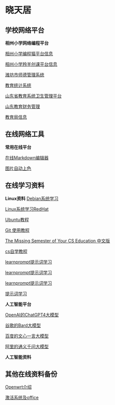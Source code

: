 # 晓天居

## 学校网络平台

**相州小学网络编程平台**

[相州小学编程猫平台信息](https://xiaotian0127.github.io/codemao)

[相州小学羚羊创课平台信息](https://xiaotian0127.github.io/leadersir)

[潍坊市师德管理系统](http://218.59.142.113:8086/admin/School/index.aspx)

[教育统计系统](https://www.tjxt.moe.edu.cn:8000/#/)

[山东省教育系统卫生管理平台](https://www.sdei.edu.cn/yqfk/yqfk/ycsb/ycsbgx.htm)

[山东教育财务管理](http://jyzj.sdei.edu.cn/zjjg0/login/login_toIndex)

[教育局信息](http://www.zhucheng.gov.cn/wbj/jyj/xxsd/)

## 在线网络工具

**常用在线平台**

[在线Markdown编辑器](https://dillinger.io)

[图片自动上色](https://palette.fm/)





## 在线学习资料

**Linux资料**
[Debian系统学习](https://www.debian.org/doc/manuals/debian-reference/ch01.zh-cn.html)

[Linux系统学习RedHat](https://linux.vbird.org/)

[Ubuntu教程](https://yiduhkk.com/art_7827_412.html)

[Git 使用教程](https://www.liaoxuefeng.com/wiki/896043488029600)

[The Missing Semester of Your CS Education 中文版](https://missing-semester-cn.github.io/)

[cs自学教程](https://csdiy.wiki/)

[learnprompt提示词学习](https://learnprompting.org/)

[learnprompt提示词学习](https://www.deeplearning.ai/short-courses/chatgpt-prompt-engineering-for-developers/)

[learnprompt提示词学习](https://learningprompt.wiki/docs)

[提示词学习](https://openai.wiki/chatgpt-prompting-guide-book.html)

**人工智能平台**

[OpenAI的ChatGPT4大模型](https://chat.openai.com/)

[谷歌的Bard大模型](https://bard.google.com/chat)

[百度的文心一言大模型](https://yiyan.baidu.com/)

[阿里的通义千问大模型](https://qianwen.aliyun.com/)

**人工智能资料**

## 其他在线资料备份

[Openwrt介绍](https://icyleaf.com/2023/04/how-to-homelab-part-2-openwrt-soft-router/)

[激活系统及office](http://wind4.github.io/vlmcsd/)